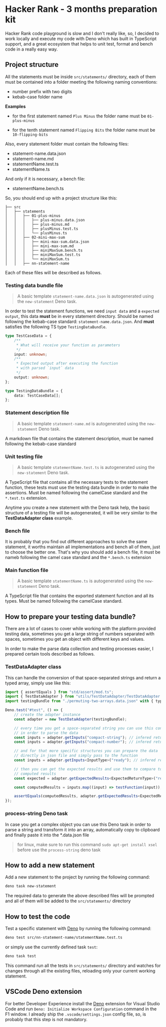 # Hacker Rank - 3 months preparation kit

Hacker Rank code playground is slow and I don't really like, so, I decided to work locally and
execute my code with Deno which has built in TypeScript support, and a great ecosystem that helps to
unit test, format and bench code in a really easy way.

## Project structure

All the statements must be inside `src/statements/` directory, each of them must be contained into a
folder meeting the following naming conventions:

- number prefix with two digits
- kebab-case folder name

**Examples**

- for the first statement named `Plus Minus` the folder name must be `01-plus-minus`

- for the tenth statement named `Flipping Bits` the folder name must be `10-flipping-bits`

Also, every statement folder must contain the following files:

- statement-name.data.json
- statement-name.md
- statementName.test.ts
- statementName.ts

And only if it is necessary, a bench file:

- statementName.bench.ts

So, you should end up with a project structure like this:

```
├── src
│   ├── statements
│   │   ├── 01-plus-minus
│   │   │   ├── plus-minus.data.json
│   │   │   ├── plus-minus.md
│   │   │   ├── plusMinus.test.ts
│   │   │   └── plusMinus.ts
│   │   ├── 02-mini-max-sum
│   │   │   ├── mini-max-sum.data.json
│   │   │   ├── mini-max-sum.md
│   │   │   ├── miniMaxSum.bench.ts
│   │   │   ├── miniMaxSum.test.ts
│   │   │   └── miniMaxSum.ts
│   │   ├── nn-statement-name
```

Each of these files will be described as follows.

### Testing data bundle file

> A basic template `statement-name.data.json` is autogenerated using the `new-statement` Deno task.

In order to test the statement functions, we need `input data` and a `expected output`, this data
**must** be in every statement directory. Should be named following the kebab-case standard:
`statement-name.data.json`. And **must** satisfies the following TS type `TestingDataBundle`.

```ts
type TestCaseData = {
	/**
	 * What will receive your function as parameters
	 */
	input: unknown;
	/**
	 * Expected output after executing the function
	 * with parsed `input` data
	 */
	output: unknown;
};

type TestingDataBundle = {
	data: TestCaseData[];
};
```

### Statement description file

> A basic template `statement-name.md` is autogenerated using the `new-statement` Deno task.

A markdown file that contains the statement description, must be named following the kebab-case
standard

### Unit testing file

> A basic template `statementName.test.ts` is autogenerated using the `new-statement` Deno task.

A TypeScript file that contains all the necessary tests to the statement function, these tests must
use the testing data bundle in order to make the assertions. Must be named following the camelCase
standard and the `*.test.ts` extension.

Anytime you create a new statement with the Deno task help, the basic structure of a testing file
will be autogenerated, it will be very similar to the **TestDataAdapter class** example.

### Bench file

It is probably that you find out different approaches to solve the same statement, it worths
maintain all implementations and bench all of them, just to choose the better one. That's why you
should add a bench file, it must be nameb following the camel case standard and the `*.bench.ts`
extension

### Main function file

> A basic template `statementName.ts` is autogenerated using the `new-statement` Deno task.

A TypeScript file that contains the exported statement function and all its types. Must be named
following the camelCase standard.

## How to prepare your testing data bundle?

There are a lot of cases to cover while working with the platform provided testing data, sometimes
you get a large string of numbers separated with spaces, sometimes you get an object with different
keys and values.

In order to make the parse data collection and testing processes easier, I prepared certain tools
described as follows.

### TestDataAdapter class

This can handle the conversion of that space-separated strings and return a typed array, simply use
like this:

```ts
import { assertEquals } from "std/assert/mod.ts";
import { TestDataAdapter } from "utils/TestDataAdapter/TestDataAdapter.ts";
import testingBundle from "./permuting-two-arrays.data.json" with { type: "json" };

Deno.test("#test", () => {
	// create the adapter instance
	const adapter = new TestDataAdapter(testingBundle);

	// every time you get a space-separated string you can use this config
	// in order to parse the data
	const inputs = adapter.getInputs("compact-string"); // infered return as string[]
	const inputs = adapter.getInputs("compact-number"); // infered return as number[]

	// and for that more specific structures you can prepare the data
	// directly in json file and simply pass to the function
	const inputs = adapter.getInputs<InputType>("ready"); // infered return as InputType[]

	// then you can get the expected results and use them to compare to
	// computed results
	const expected = adapter.getExpectedResults<ExpectedReturnType>("ready");

	const computedResults = inputs.map((input) => testFunction(input));

	assertEquals(computedResults, adapter.getExpectedResults<ExpectedReturnType>("ready"));
});
```

### process-string Deno task

In case you get a complex object you can use this Deno task in order to parse a string and transform
it into an array, automatically copy to clipboard and finally paste it into the *.data.json file

> for linux, make sure to run this command `sudo apt-get install xsel` before use the
> `process-string` deno task

## How to add a new statement

Add a new statement to the project by running the following command:

```bash
deno task new-statement
```

The required data to generate the above described files will be prompted and all of them will be
added to the `src/statements/` directory

## How to test the code

Test a specific statement with
[Deno](https://docs.deno.com/runtime/manual/getting_started/installation) by running the following
command:

```bash
deno test src/nn-statement-name/statementName.test.ts
```

or simply use the currently defined task `test`:

```bash
deno task test
```

This command run all the tests in `src/statements/` directory and watches for changes through all
the existing files, reloading only your current working statement.

## VSCode Deno extension

For better Developer Experience install the
[Deno](https://docs.deno.com/runtime/manual/getting_started/setup_your_environment#visual-studio-code)
extension for Visual Studio Code and run `Deno: Initialize Workspace Configuration` command in the
F1 window. I already ship the `.vscode/settings.json` config file, so, is probably that this step is
not mandatory.
